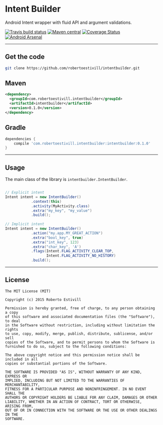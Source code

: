 Intent Builder
=========

Android Intent wrapper with fluid API and argument validations.

[![Travis build status](https://travis-ci.org/robertoestivill/intentbuilder.svg "Travis build status")](https://travis-ci.org/robertoestivill/intentbuilder)
[![Maven central](https://maven-badges.herokuapp.com/maven-central/com.robertoestivill.intentbuilder/intentbuilder/badge.svg "Maven central")](http://search.maven.org/#search%7Cga%7C1%7Cg%3A%22com.robertoestivill.intentbuilder%22)
[![Coverage Status](https://coveralls.io/repos/robertoestivill/intentbuilder/badge.svg)](https://coveralls.io/r/robertoestivill/intentbuilder)
[![Android Arsenal](https://img.shields.io/badge/Android%20Arsenal-Intent%20Builder-brightgreen.svg?style=flat)](http://android-arsenal.com/details/1/1732)

---
Get the code
-- 

```sh
git clone https://github.com/robertoestivill/intentbuilder.git
```

Maven
--

```xml
<dependency>
  <groupId>com.robertoestivill.intentbuilder</groupId>
  <artifactId>intentbuilder</artifactId>
  <version>0.1.0</version>
</dependency>
```

Gradle
--

```groovy
dependencies {
    compile 'com.robertoestivill.intentbuilder:intentbuilder:0.1.0'
}
```


---
Usage
--
The main class of the library is `intentbuilder.IntentBuilder`.

```java

// Explicit intent
Intent intent = new IntentBuilder()
            .context(this)
            .activity(MyActivity.class)
            .extra("my_key", "my_value")
            .build();
            
// Implicit intent
Intent intent = new IntentBuilder()
            .action("my.app.MY_GREAT_ACTION")
            .extra("bool_key", true)
            .extra("int_key", 123)
            .extra("char_key", 'A')
            .flags(Intent.FLAG_ACTIVITY_CLEAR_TOP,
                   Intent.FLAG_ACTIVITY_NO_HISTORY)
            .build();
```

---
License
----

```
The MIT License (MIT)

Copyright (c) 2015 Roberto Estivill

Permission is hereby granted, free of charge, to any person obtaining a copy
of this software and associated documentation files (the "Software"), to deal
in the Software without restriction, including without limitation the rights
to use, copy, modify, merge, publish, distribute, sublicense, and/or sell
copies of the Software, and to permit persons to whom the Software is
furnished to do so, subject to the following conditions:

The above copyright notice and this permission notice shall be included in all
copies or substantial portions of the Software.

THE SOFTWARE IS PROVIDED "AS IS", WITHOUT WARRANTY OF ANY KIND, EXPRESS OR
IMPLIED, INCLUDING BUT NOT LIMITED TO THE WARRANTIES OF MERCHANTABILITY,
FITNESS FOR A PARTICULAR PURPOSE AND NONINFRINGEMENT. IN NO EVENT SHALL THE
AUTHORS OR COPYRIGHT HOLDERS BE LIABLE FOR ANY CLAIM, DAMAGES OR OTHER
LIABILITY, WHETHER IN AN ACTION OF CONTRACT, TORT OR OTHERWISE, ARISING FROM,
OUT OF OR IN CONNECTION WITH THE SOFTWARE OR THE USE OR OTHER DEALINGS IN THE
SOFTWARE.
```
